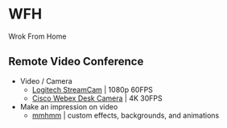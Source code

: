 # WFH
Wrok From Home

## Remote Video Conference
* Video / Camera
  * [Logitech StreamCam](https://www.logitech.com/en-us/products/webcams/streamcam.960-001289.html) | 1080p 60FPS
  * [Cisco Webex Desk Camera](cisco.com/c/en/us/products/collaboration-endpoints/webex-desk-camera/index.html) | 4K 30FPS
* Make an impression on video
  * [mmhmm](https://www.mmhmm.app/) | custom effects, backgrounds, and animations
